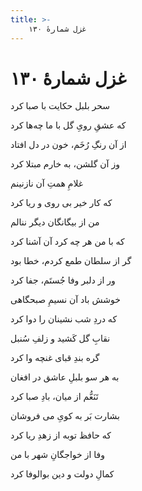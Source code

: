 ```yaml
---
title: >-
    غزل شمارهٔ ۱۳۰
---
```

# غزل شمارهٔ ۱۳۰

<div class="b" id="bn1"><div class="m1"><p>سحر بلبل حکایت با صبا کرد</p></div>
<div class="m2"><p>که عشقِ رویِ گل با ما چه‌ها کرد</p></div></div>
<div class="b" id="bn2"><div class="m1"><p>از آن رنگِ رُخَم، خون در دل افتاد</p></div>
<div class="m2"><p>وز آن گلشن، به خارم مبتلا کرد</p></div></div>
<div class="b" id="bn3"><div class="m1"><p>غلامِ همتِ آن نازنینم</p></div>
<div class="m2"><p>که کار خیر بی روی و ریا کرد</p></div></div>
<div class="b" id="bn4"><div class="m1"><p>من از بیگانگان دیگر ننالم</p></div>
<div class="m2"><p>که با من هر چه کرد آن آشنا کرد</p></div></div>
<div class="b" id="bn5"><div class="m1"><p>گر از سلطان طمع کردم، خطا بود</p></div>
<div class="m2"><p>ور از دلبر وفا جُستَم، جفا کرد</p></div></div>
<div class="b" id="bn6"><div class="m1"><p>خوشش باد آن نسیمِ صبحگاهی</p></div>
<div class="m2"><p>که دردِ شب نشینان را دوا کرد</p></div></div>
<div class="b" id="bn7"><div class="m1"><p>نقابِ گل کَشید و زلفِ سُنبل</p></div>
<div class="m2"><p>گره بندِ قبای غنچه وا کرد</p></div></div>
<div class="b" id="bn8"><div class="m1"><p>به هر سو بلبلِ عاشق در افغان</p></div>
<div class="m2"><p>تَنَعُّم از میان، بادِ صبا کرد</p></div></div>
<div class="b" id="bn9"><div class="m1"><p>بشارت بَر به کویِ می فروشان</p></div>
<div class="m2"><p>که حافظ توبه از زهدِ ریا کرد</p></div></div>
<div class="b" id="bn10"><div class="m1"><p>وفا از خواجگانِ شهر با من</p></div>
<div class="m2"><p>کمالِ دولت و دین بوالوفا کرد</p></div></div>
